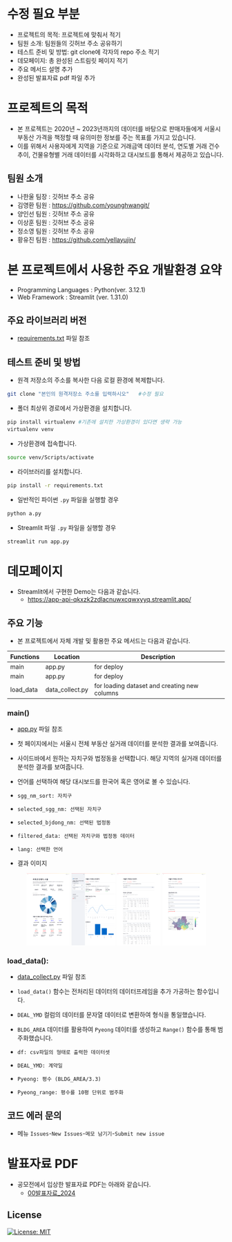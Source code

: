 # 수정 필요 부분
- 프로젝트의 목적: 프로젝트에 맞춰서 적기
- 팀원 소개: 팀원들의 깃허브 주소 공유하기
- 테스트 준비 및 방법: git clone에 각자의 repo 주소 적기
- 데모페이지: 총 완성된 스트림릿 페이지 적기
- 주요 메서드 설명 추가
- 완성된 발표자료 pdf 파일 추가

# 프로젝트의 목적
- 본 프로젝트는 2020년 ~ 2023년까지의 데이터를 바탕으로 판매자들에게 서울시 부동산 가격을 책정할 때 유의미한 정보를 주는 목표를 가지고 있습니다.
- 이를 위해서 사용자에게 지역을 기준으로 거래금액 데이터 분석, 연도별 거래 건수 추이, 건물유형별 거래 데이터를 시각화하고 대시보드를 통해서 제공하고 있습니다.

## 팀원 소개
- 나한울 팀장 : 깃허브 주소 공유
- 김영환 팀원 : https://github.com/younghwangit/
- 양인선 팀원 : 깃허브 주소 공유
- 이상훈 팀원 : 깃허브 주소 공유
- 정소영 팀원 : 깃허브 주소 공유
- 황유진 팀원 : https://github.com/yellayujin/



# 본 프로젝트에서 사용한 주요 개발환경 요약
  + Programming Languages : Python(ver. 3.12.1)
  + Web Framework : Streamlit (ver. 1.31.0)

## 주요 라이브러리 버전
  + [requirements.txt](requirements.txt) 파일 참조

## 테스트 준비 및 방법
- 원격 저장소의 주소를 복사한 다음 로컬 환경에 복제합니다.

```bash
git clone "본인의 원격저장소 주소를 입력하시오"   #수정 필요
```

- 폴더 최상위 경로에서 가상환경을 설치합니다.

```bash
pip install virtualenv #기존에 설치한 가상환경이 있다면 생략 가능
virtualenv venv
```

- 가상환경에 접속합니다.
```bash
source venv/Scripts/activate
```

- 라이브러리를 설치합니다.
```bash
pip install -r requirements.txt
```

- 일반적인 파이썬 `.py` 파일을 실행할 경우
```bash
python a.py
```

- Streamlit 파일 `.py` 파일을 실행할 경우
```bash
streamlit run app.py
```

# 데모페이지
- Streamlit에서 구현한 Demo는 다음과 같습니다.
  + https://app-api-qkxzk2zdlacnuwxcqwxyyq.streamlit.app/

 ## 주요 기능
 - 본 프로젝트에서 자체 개발 및 활용한 주요 메서드는 다음과 같습니다.

| Functions | Location | Description |
|---|---|---|
| main | app.py  | for deploy |
| main | app.py  | for deploy |
| load_data | data_collect.py | for loading dataset and creating new columns |


### main()
- [app.py](app.py) 파일 참조
- 첫 페이지에서는 서울시 전체 부동산 실거래 데이터를 분석한 결과를 보여줍니다.
- 사이드바에서 원하는 자치구와 법정동을 선택합니다. 해당 지역의 실거래 데이터를 분석한 결과를 보여줍니다.
- 언어를 선택하여 해당 대시보드를 한국어 혹은 영어로 볼 수 있습니다.

- `sgg_nm_sort: 자치구`
- `selected_sgg_nm: 선택된 자치구 `
- `selected_bjdong_nm: 선택된 법정동`
- `filtered_data: 선택된 자치구와 법정동 데이터`
- `lang: 선택한 언어`



- 결과 이미지
<p align = "center" width = "100%">
  <img src = "./image1.png" width = "20%">
  <img src = "./image2.png" width = "20%">
  <img src = "./image3.png" width = "20%">
  <img src = "./image4.png" width = "20%">
</p>


### load_data():
- [data_collect.py](data_collect.py) 파일 참조

- `load_data()` 함수는 전처리된 데이터의 데이터프레임을 추가 가공하는 함수입니다.
- `DEAL_YMD` 컬럼의 데이터를 문자열 데이터로 변환하여 형식을 통일했습니다.
- `BLDG_AREA` 데이터를 활용하여 `Pyeong` 데이터를 생성하고 `Range()` 함수를 통해 범주화했습니다.

- `df: csv파일의 형태로 출력한 데이터셋`
- `DEAL_YMD: 계약일`
- `Pyeong: 평수 (BLDG_AREA/3.3)`
- `Pyeong_range: 평수를 10평 단위로 범주화`


## 코드 에러 문의 
- 메뉴 `Issues`-`New Issues`-`메모 남기기`-`Submit new issue`


# 발표자료 PDF 
- 공모전에서 입상한 발표자료 PDF는 아래와 같습니다.
  + [00발표자료_2024](portfolio.pdf)


## License
[![License: MIT](https://img.shields.io/badge/License-MIT-yellow.svg)](https://opensource.org/licenses/MIT)
